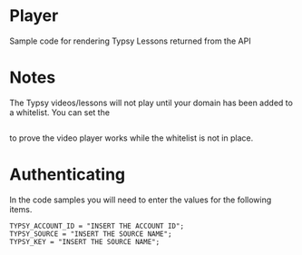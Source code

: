 # Player
Sample code for rendering Typsy Lessons returned from the API

# Notes
The Typsy videos/lessons will not play until your domain has been added to a whitelist. You can set the 
```PlayerId = "j38ihh83m5"
````
to prove the video player works while the whitelist is not in place.

# Authenticating
In the code samples you will need to enter the values for the following items.
```
TYPSY_ACCOUNT_ID = "INSERT THE ACCOUNT ID";
TYPSY_SOURCE = "INSERT THE SOURCE NAME";
TYPSY_KEY = "INSERT THE SOURCE NAME";
```